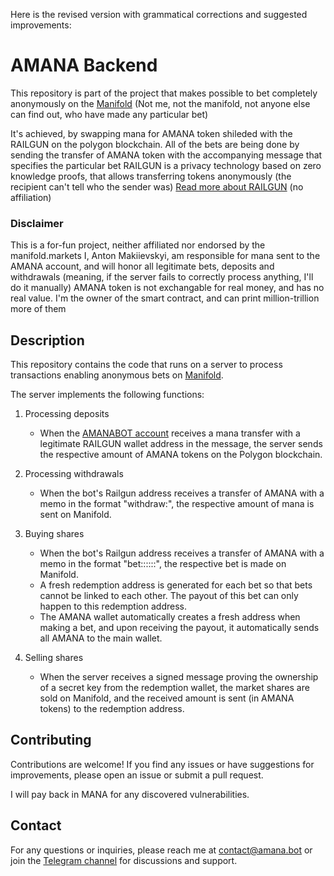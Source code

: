 Here is the revised version with grammatical corrections and suggested improvements:

# AMANA Backend

This repository is part of the project that makes possible to bet completely anonymously on the [Manifold](https://manifold.markets?referrer=AMANABOT)
(Not me, not the manifold, not anyone else can find out, who have made any particular bet)

It's achieved, by swapping mana for AMANA token shileded with the RAILGUN on the polygon blockchain. All of the bets are being done by sending the transfer of AMANA token with the accompanying message that specifies the particular bet
RAILGUN is a privacy technology based on zero knowledge proofs, that allows transferring tokens anonymously (the recipient can't tell who the sender was)
[Read more about RAILGUN](ipns://www.railgun.org/) (no affiliation)

### Disclaimer

This is a for-fun project, neither affiliated nor endorsed by the manifold.markets 
I, Anton Makiievskyi, am responsible for mana sent to the AMANA account, and will honor all legitimate bets, deposits and withdrawals (meaning, if the server fails to correctly process anything, I'll do it manually)
AMANA token is not exchangable for real money, and has no real value. I'm the owner of the smart contract, and can print million-trillion more of them


## Description

This repository contains the code that runs on a server to process transactions enabling anonymous bets on [Manifold](https://manifold.markets?referrer=AMANABOT).


The server implements the following functions:

1. Processing deposits
   - When the [AMANABOT account](https://manifold.markets?referrer=AMANABOT) receives a mana transfer with a legitimate RAILGUN wallet address in the message, the server sends the respective amount of AMANA tokens on the Polygon blockchain.

2. Processing withdrawals
   - When the bot's Railgun address receives a transfer of AMANA with a memo in the format "withdraw:<manifoldUsername>", the respective amount of mana is sent on Manifold.

3. Buying shares
   - When the bot's Railgun address receives a transfer of AMANA with a memo in the format "bet::<manifoldMarketSlug>::<prediction>::<redemptionAddress>", the respective bet is made on Manifold.
   - A fresh redemption address is generated for each bet so that bets cannot be linked to each other. The payout of this bet can only happen to this redemption address.
   - The AMANA wallet automatically creates a fresh address when making a bet, and upon receiving the payout, it automatically sends all AMANA to the main wallet.

4. Selling shares
   - When the server receives a signed message proving the ownership of a secret key from the redemption wallet, the market shares are sold on Manifold, and the received amount is sent (in AMANA tokens) to the redemption address.

## Contributing

Contributions are welcome! If you find any issues or have suggestions for improvements, please open an issue or submit a pull request.

I will pay back in MANA for any discovered vulnerabilities.

## Contact

For any questions or inquiries, please reach me at contact@amana.bot or join the [Telegram channel](https://t.me/AMANACHAT) for discussions and support.